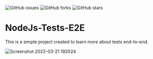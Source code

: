![GitHub issues](https://img.shields.io/github/issues/programador404/NodeJs-Tests-E2E)
![GitHub forks](https://img.shields.io/github/forks/programador404/NodeJs-Tests-E2E)
![GitHub stars](https://img.shields.io/github/stars/programador404/NodeJs-Tests-E2E)

# NodeJs-Tests-E2E
This is a simple project created to learn more about tests end-to-end.

![Screenshot 2022-03-21 192024](https://user-images.githubusercontent.com/48457700/159372918-40aab163-6587-4049-a039-0dc0e0dd7f16.png)
